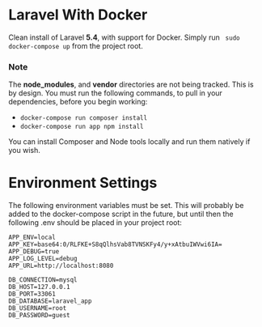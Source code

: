 # Laravel With Docker
Clean install of Laravel **5.4**, with support for Docker. Simply run ` sudo docker-compose up` from the project root.

### Note
The **node_modules**, and **vendor** directories are not being tracked. This is by design. You must run the following commands, to pull in your dependencies, before you begin working:
- `docker-compose run composer install `
- `docker-compose run app npm install`

You can install Composer and Node tools locally and run them natively if you wish.

# Environment Settings

The following environment variables must be set. This will probably be added to the docker-compose script in the future, but until then the following .env should be placed in your project root:
```
APP_ENV=local
APP_KEY=base64:0/RLFKE+S8qQlhsVab8TVNSKFy4/y+xAtbuIWVwi6IA=
APP_DEBUG=true
APP_LOG_LEVEL=debug
APP_URL=http://localhost:8080

DB_CONNECTION=mysql
DB_HOST=127.0.0.1
DB_PORT=33061
DB_DATABASE=laravel_app
DB_USERNAME=root
DB_PASSWORD=guest

```
